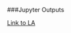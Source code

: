 
###Jupyter Outputs

[Link to LA](https://nexturban.github.io/Livability_by_Twitter/LA_totalSA_map.html/index.html)
